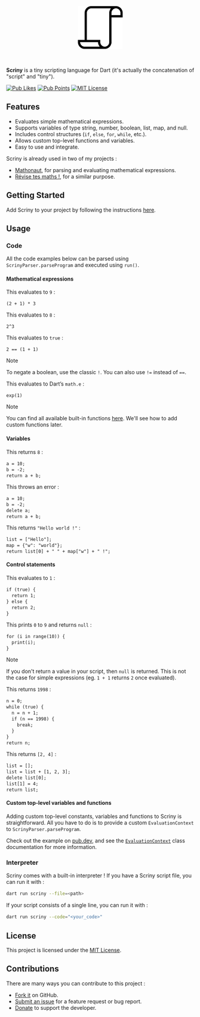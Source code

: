 <div align="center">
  <img src="https://github.com/Skyost/Scriny/raw/main/scriny.svg" alt="Scriny" width="120"/>
</div>

&nbsp;

**Scriny** is a tiny scripting language for Dart (it's actually the concatenation of "script" and "tiny").

[![Pub Likes](https://img.shields.io/pub/likes/scriny?style=flat-square)](https://pub.dev/packages/scriny/score)
[![Pub Points](https://img.shields.io/pub/points/scriny?style=flat-square)](https://pub.dev/packages/scriny/score)
[![MIT License](https://img.shields.io/badge/License-MIT-yellow.svg?style=flat-square)](#License)

## Features

* Evaluates simple mathematical expressions.
* Supports variables of type string, number, boolean, list, map, and null.
* Includes control structures (`if`, `else`, `for`, `while`, etc.).
* Allows custom top-level functions and variables.
* Easy to use and integrate.

Scriny is already used in two of my projects :
- [Mathonaut](https://mathonaut.skyost.eu), for parsing and evaluating mathematical expressions.
- [Révise tes maths !](https://github.com/Skyost/ReviseTesMaths), for a similar purpose.

## Getting Started

Add Scriny to your project by following the instructions [here](https://pub.dev/packages/scriny/install).

## Usage

### Code

All the code examples below can be parsed using `ScrinyParser.parseProgram` and executed using
`run()`.

#### Mathematical expressions

This evaluates to `9` :

```
(2 + 1) * 3
```

This evaluates to `8` :

```
2^3
```

This evaluates to `true` :

```
2 == (1 + 1)
```

> [!NOTE]
> To negate a boolean, use the classic `!`. You can also use `!=` instead of `==`.

This evaluates to Dart’s `math.e` :

```
exp(1)
```

> [!NOTE]
> You can find all available built-in functions [here](https://pub.dev/documentation/scriny/latest/scriny/EvaluableFunction-class.html).
> We'll see how to add custom functions later.

#### Variables

This returns `8` :

```
a = 10;
b = -2;
return a + b;
```

This throws an error :

```
a = 10;
b = -2;
delete a;
return a + b;
```

This returns `"Hello world !"` :

```
list = ["Hello"];
map = {"w": "world"};
return list[0] + " " + map["w"] + " !";
```

#### Control statements

This evaluates to `1` :

```
if (true) {
  return 1;
} else {
  return 2;
}
```

This prints `0` to `9` and returns `null` :

```
for (i in range(10)) {
  print(i);
}
```

> [!NOTE]
> If you don't return a value in your script, then `null` is returned.
> This is not the case for simple expressions (eg. `1 + 1` returns `2` once evaluated).

This returns `1998` :

```
n = 0;
while (true) {
  n = n + 1;
  if (n == 1998) {
    break;
  }
}
return n;
```

This returns `[2, 4]` :

```
list = [];
list = list + [1, 2, 3];
delete list[0];
list[1] = 4;
return list;
```

#### Custom top-level variables and functions

Adding custom top-level constants, variables and functions to Scriny is straightforward.
All you have to do is to provide a custom `EvaluationContext` to `ScrinyParser.parseProgram`.

Check out the example on [pub.dev](https://pub.dev/packages/Scriny/example), and see the
[`EvaluationContext`](https://pub.dev/documentation/scriny/latest/scriny/EvaluationContext-class.html)
class documentation for more information.

### Interpreter

Scriny comes with a built-in interpreter ! If you have a Scriny script file, you can run it with :

```bash
dart run scriny --file=<path>
```

If your script consists of a single line, you can run it with :

```bash
dart run scriny --code="<your_code>"
```

## License

This project is licensed under the [MIT License](https://github.com/Skyost/Scriny/blob/main/LICENSE).

## Contributions

There are many ways you can contribute to this project :

* [Fork it](https://github.com/Skyost/Scriny/fork) on GitHub.
* [Submit an issue](https://github.com/Skyost/Scriny/issues/new/choose) for a feature request or bug report.
* [Donate](https://paypal.me/Skyost) to support the developer.

